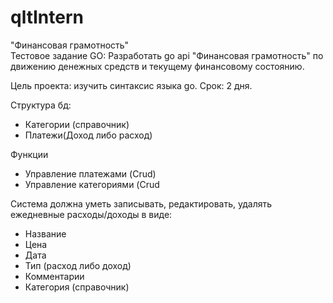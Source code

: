 # qltIntern
"Финансовая грамотность" </br>
Тестовое задание GO:
Разработать go api  "Финансовая грамотность" по движению денежных средств и текущему финансовому состоянию. 

Цель проекта: изучить синтаксис языка go. 
Срок: 2 дня.

Структура бд:
- Категории (справочник)
- Платежи(Доход либо расход)

Функции 
- Управление платежами (Crud)
- Управление категориями (Crud

Система должна уметь записывать, редактировать, удалять ежедневные расходы/доходы в виде:
- Название 
- Цена
- Дата
- Тип (расход либо доход)
- Комментарии
- Категория (справочник)
